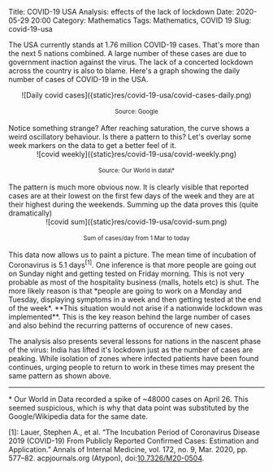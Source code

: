Title: COVID-19 USA Analysis: effects of the lack of lockdown
Date: 2020-05-29 20:00
Category: Mathematics
Tags: Mathematics, COVID 19
Slug: covid-19-usa

The USA currently stands at 1.76 million COVID-19 cases. That's more than the next 5 nations combined. A large number of these cases are due to government inaction against the virus. The lack of a concerted lockdown across the country is also to blame. Here's a graph showing the daily number of cases of COVID-19 in the USA.

<center>![Daily covid cases]({static}res/covid-19-usa/covid-cases-daily.png)</center><br>
<center><sup>Source: Google</sup></center><br>
Notice something strange? After reaching saturation, the curve shows a weird oscillatory behaviour. Is there a pattern to this? Let's overlay some week markers on the data to get a better feel of it.

<center>![covid weekly]({static}res/covid-19-usa/covid-weekly.png)</center><br>
<center><sup>Source: Our World in data\*</sup></center><br>
The pattern is much more obvious now. It is clearly visible that reported cases are at their lowest on the first few days of the week and they are at their highest during the weekends. Summing up the data proves this (quite dramatically)

<center>![covid sum]({static}res/covid-19-usa/covid-sum.png)</center><br>
<center><sup>Sum of cases/day from 1 Mar to today</sup></center><br>
This data now allows us to paint a picture. The mean time of incubation of Coronavirus is 5.1 days<sup>[1]</sup>. One inference is that more people are going out on Sunday night and getting tested on Friday morning. This is not very probable as most of the hospitality business (malls, hotels etc) is shut. The more likely reason is that *people are going to work on a Monday and Tuesday, displaying symptoms in a week and then getting tested at the end of the week*. **This situation would not arise if a nationwide lockdown was implemented**. This is the key reason behind the large number of cases and also behind the recurring patterns of occurence of new cases.

The analysis also presents several lessons for nations in the nascent phase of the virus: India has lifted it's lockdown just as the number of cases are peaking. While isolation of zones where infected patients have been found continues, urging people to return to work in these times may present the same pattern as shown above.

-------------

\* Our World in Data recorded a spike of ~48000 cases on April 26. This seemed suspicious, which is why that data point was substituted by the Google/Wikipedia data for the same date.

\[1\]: Lauer, Stephen A., et al. “The Incubation Period of Coronavirus Disease 2019 (COVID-19) From Publicly Reported Confirmed Cases: Estimation and Application.” Annals of Internal Medicine, vol. 172, no. 9, Mar. 2020, pp. 577–82. acpjournals.org (Atypon), doi:[10.7326/M20-0504](https://doi.org/10.7326/M20-0504).
